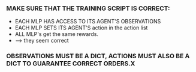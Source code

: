 ### MAKE SURE THAT THE TRAINING SCRIPT IS CORRECT:

- EACH MLP HAS ACCESS TO ITS AGENT'S OBSERVATIONS
- EACH MLP SETS ITS AGENT'S action in the action list
- ALL MLP's get the same rewards.
- --> they seem correct

### OBSERVATIONS MUST BE A DICT, ACTIONS MUST ALSO BE A DICT TO GUARANTEE CORRECT ORDERS.X
